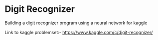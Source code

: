 # Digit Recognizer

Building a digit recognizer program using a neural network for kaggle

Link to kaggle problemset:- https://www.kaggle.com/c/digit-recognizer/
